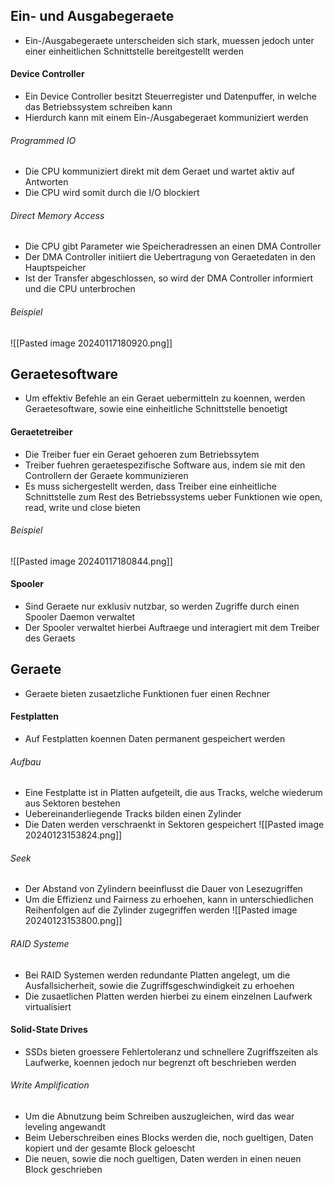## Ein- und Ausgabegeraete
- Ein-/Ausgabegeraete unterscheiden sich stark, muessen jedoch unter einer einheitlichen Schnittstelle bereitgestellt werden
#### Device Controller
- Ein Device Controller besitzt Steuerregister und Datenpuffer, in welche das Betriebssystem schreiben kann
- Hierdurch kann mit einem Ein-/Ausgabegeraet kommuniziert werden
###### Programmed IO
- Die CPU kommuniziert direkt mit dem Geraet und wartet aktiv auf Antworten
- Die CPU wird somit durch die I/O blockiert
###### Direct Memory Access
- Die CPU gibt Parameter wie Speicheradressen an einen DMA Controller
- Der DMA Controller initiiert die Uebertragung von Geraetedaten in den Hauptspeicher
- Ist der Transfer abgeschlossen, so wird der DMA Controller informiert und die CPU unterbrochen
###### Beispiel
![[Pasted image 20240117180920.png]]
## Geraetesoftware
- Um effektiv Befehle an ein Geraet uebermitteln zu koennen, werden Geraetesoftware, sowie eine einheitliche Schnittstelle benoetigt 
#### Geraetetreiber
- Die Treiber fuer ein Geraet gehoeren zum Betriebssytem
- Treiber fuehren geraetespezifische Software aus, indem sie mit den Controllern der Geraete kommunizieren
- Es muss sichergestellt werden, dass Treiber eine einheitliche Schnittstelle zum Rest des Betriebssystems ueber Funktionen wie open, read, write und close bieten
###### Beispiel
![[Pasted image 20240117180844.png]]
#### Spooler
- Sind Geraete nur exklusiv nutzbar, so werden Zugriffe durch einen Spooler Daemon verwaltet
- Der Spooler verwaltet hierbei Auftraege und interagiert mit dem Treiber des Geraets
## Geraete
- Geraete bieten zusaetzliche Funktionen fuer einen Rechner
#### Festplatten
- Auf Festplatten koennen Daten permanent gespeichert werden
###### Aufbau
- Eine Festplatte ist in Platten aufgeteilt, die aus Tracks, welche wiederum aus Sektoren bestehen
- Uebereinanderliegende Tracks bilden einen Zylinder
- Die Daten werden verschraenkt in Sektoren gespeichert
![[Pasted image 20240123153824.png]]
###### Seek
- Der Abstand von Zylindern beeinflusst die Dauer von Lesezugriffen
- Um die Effizienz und Fairness zu erhoehen, kann in unterschiedlichen Reihenfolgen auf die Zylinder zugegriffen werden
![[Pasted image 20240123153800.png]]
###### RAID Systeme
- Bei RAID Systemen werden redundante Platten angelegt, um die Ausfallsicherheit, sowie die Zugriffsgeschwindigkeit zu erhoehen
- Die zusaetlichen Platten werden hierbei zu einem einzelnen Laufwerk virtualisiert
#### Solid-State Drives
- SSDs bieten groessere Fehlertoleranz und schnellere Zugriffszeiten als Laufwerke, koennen jedoch nur begrenzt oft beschrieben werden 
###### Write Amplification
- Um die Abnutzung beim Schreiben auszugleichen, wird das wear leveling angewandt
- Beim Ueberschreiben eines Blocks werden die, noch gueltigen, Daten kopiert und der gesamte Block geloescht
- Die neuen, sowie die noch gueltigen, Daten werden in einen neuen Block geschrieben